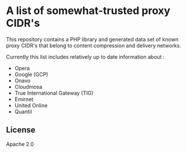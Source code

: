 # A list of somewhat-trusted proxy CIDR's

This repository contains a PHP library and generated data set of known proxy CIDR's that
 belong to content compression and delivery networks.

Currently this list includes relatively up to date information about :
 * Opera
 * Google (GCP)
 * Onavo
 * Cloudmosa
 * True International Gateway (TIG)
 * Emirnet
 * United Online
 * Quantil

## License

Apache 2.0
